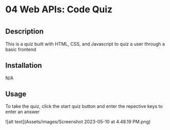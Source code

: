 # 04 Web APIs: Code Quiz

# <JavaScript Quiz>

## Description

This is a quiz built with HTML, CSS, and Javascript to quiz a user through a basic frontend

## Installation

N/A

## Usage

To take the quiz, click the start quiz button and enter the repective keys to enter an answer

![alt text](Assets/images/Screenshot 2023-05-10 at 4.48.19 PM.png)

